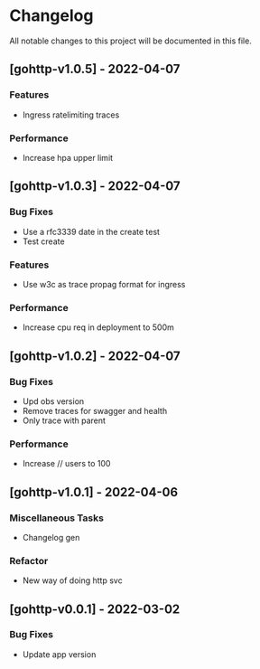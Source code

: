 # Changelog

All notable changes to this project will be documented in this file.

## [gohttp-v1.0.5] - 2022-04-07

### Features

- Ingress ratelimiting traces

### Performance

- Increase hpa upper limit

## [gohttp-v1.0.3] - 2022-04-07

### Bug Fixes

- Use a rfc3339 date in the create test
- Test create

### Features

- Use w3c as trace propag format for ingress

### Performance

- Increase cpu req in deployment to 500m

## [gohttp-v1.0.2] - 2022-04-07

### Bug Fixes

- Upd obs version
- Remove traces for swagger and health
- Only trace with parent

### Performance

- Increase // users to 100

## [gohttp-v1.0.1] - 2022-04-06

### Miscellaneous Tasks

- Changelog gen

### Refactor

- New way of doing http svc

## [gohttp-v0.0.1] - 2022-03-02

### Bug Fixes

- Update app version

<!-- generated by git-cliff -->
